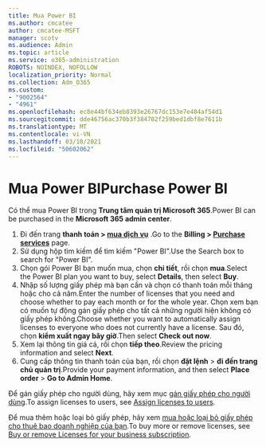 ```yaml
---
title: Mua Power BI
ms.author: cmcatee
author: cmcatee-MSFT
manager: scotv
ms.audience: Admin
ms.topic: article
ms.service: o365-administration
ROBOTS: NOINDEX, NOFOLLOW
localization_priority: Normal
ms.collection: Adm_O365
ms.custom:
- "9002564"
- "4961"
ms.openlocfilehash: ec8e44bf634eb8393e26767dc153e7e404af54d1
ms.sourcegitcommit: dde46756ac370b3f384702f259bed1dbf8e7611b
ms.translationtype: MT
ms.contentlocale: vi-VN
ms.lasthandoff: 03/10/2021
ms.locfileid: "50602062"
---
```

# <a name="purchase-power-bi"></a><span data-ttu-id="54637-102">Mua Power BI</span><span class="sxs-lookup"><span data-stu-id="54637-102">Purchase Power BI</span></span>

<span data-ttu-id="54637-103">Có thể mua Power BI trong **Trung tâm quản trị Microsoft 365**.</span><span class="sxs-lookup"><span data-stu-id="54637-103">Power BI can be purchased in the **Microsoft 365 admin center**.</span></span>

1. <span data-ttu-id="54637-104">Đi đến trang **thanh toán > [mua dịch vụ](https://go.microsoft.com/fwlink/p/?linkid=868433)** .</span><span class="sxs-lookup"><span data-stu-id="54637-104">Go to the **Billing > [Purchase services](https://go.microsoft.com/fwlink/p/?linkid=868433)** page.</span></span>
2. <span data-ttu-id="54637-105">Sử dụng hộp tìm kiếm để tìm kiếm "Power BI".</span><span class="sxs-lookup"><span data-stu-id="54637-105">Use the Search box to search for "Power BI".</span></span>
3. <span data-ttu-id="54637-106">Chọn gói Power BI bạn muốn mua, chọn **chi tiết**, rồi chọn **mua**.</span><span class="sxs-lookup"><span data-stu-id="54637-106">Select the Power BI plan you want to buy, select **Details**, then select **Buy**.</span></span>
4. <span data-ttu-id="54637-107">Nhập số lượng giấy phép mà bạn cần và chọn có thanh toán mỗi tháng hoặc cho cả năm.</span><span class="sxs-lookup"><span data-stu-id="54637-107">Enter the number of licenses that you need and choose whether to pay each month or for the whole year.</span></span> <span data-ttu-id="54637-108">Chọn xem bạn có muốn tự động gán giấy phép cho tất cả những người hiện không có giấy phép không.</span><span class="sxs-lookup"><span data-stu-id="54637-108">Choose whether you want to automatically assign licenses to everyone who does not currently have a license.</span></span> <span data-ttu-id="54637-109">Sau đó, chọn **kiểm xuất ngay bây giờ**.</span><span class="sxs-lookup"><span data-stu-id="54637-109">Then select **Check out now**.</span></span>
5. <span data-ttu-id="54637-110">Xem lại thông tin giá cả, rồi chọn **tiếp theo**.</span><span class="sxs-lookup"><span data-stu-id="54637-110">Review the pricing information and select **Next**.</span></span>
6. <span data-ttu-id="54637-111">Cung cấp thông tin thanh toán của bạn, rồi chọn **đặt lệnh**  >  **đi đến trang chủ quản trị**.</span><span class="sxs-lookup"><span data-stu-id="54637-111">Provide your payment information, and then select **Place order** > **Go to Admin Home**.</span></span>

<span data-ttu-id="54637-112">Để gán giấy phép cho người dùng, hãy xem mục [gán giấy phép cho người dùng](https://docs.microsoft.com/microsoft-365/admin/manage/assign-licenses-to-users).</span><span class="sxs-lookup"><span data-stu-id="54637-112">To assign licenses to users, see [Assign licenses to users](https://docs.microsoft.com/microsoft-365/admin/manage/assign-licenses-to-users).</span></span>

<span data-ttu-id="54637-113">Để mua thêm hoặc loại bỏ giấy phép, hãy xem [mua hoặc loại bỏ giấy phép cho thuê bao doanh nghiệp của bạn](https://docs.microsoft.com/microsoft-365/commerce/licenses/buy-licenses).</span><span class="sxs-lookup"><span data-stu-id="54637-113">To buy more or remove licenses, see [Buy or remove Licenses for your business subscription](https://docs.microsoft.com/microsoft-365/commerce/licenses/buy-licenses).</span></span>